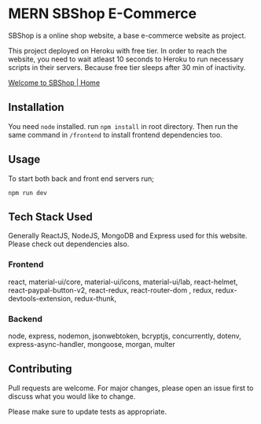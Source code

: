 # MERN SBShop E-Commerce
 

SBShop is a online shop website, a base e-commerce website as project.

This project deployed on Heroku with free tier. In order to reach the website, you need to wait atleast 10 seconds to Heroku to run necessary scripts in their servers. Because free tier sleeps after 30 min of inactivity.

[Welcome to SBShop | Home](https://sbshop.herokuapp.com/)

## Installation

You need `node` installed.
run `npm install` in root directory.
Then run the same command in `/frontend` to install frontend dependencies too.
 

## Usage

To start both back and front end servers run;

`npm run dev`

## Tech Stack Used
Generally ReactJS, NodeJS, MongoDB and Express used for this website. Please check out dependencies also.

### Frontend
react,
material-ui/core,
material-ui/icons,
material-ui/lab,
react-helmet,
react-paypal-button-v2,
react-redux,
react-router-dom ,
redux,
redux-devtools-extension,
redux-thunk,

### Backend
node,
express,
nodemon,
jsonwebtoken,
bcryptjs,
concurrently,
dotenv,
express-async-handler,
mongoose, 
morgan,
multer 




## Contributing
Pull requests are welcome. For major changes, please open an issue first to discuss what you would like to change.

Please make sure to update tests as appropriate.

 
